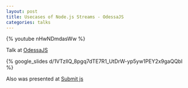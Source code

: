 ```yaml
---
layout: post
title: Usecases of Node.js Streams - OdessaJS
categories: talks
---
```


{% youtube nHwNDmdasWw %}

Talk at [OdessaJS](http://odessajs.org/)

{% google_slides d/1VTzllQ_8pgq7dTE7R1_UtDrW-yp5yw1PEY2x9gaQQbI %}

Also was presented at [Submit js](https://binary-studio.com/submit-js-2017/)